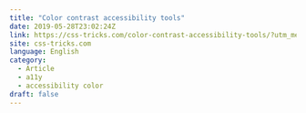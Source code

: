 ```yaml
---
title: "Color contrast accessibility tools"
date: 2019-05-28T23:02:24Z
link: https://css-tricks.com/color-contrast-accessibility-tools/?utm_medium=RSS&utm_source=news.12bit.vn
site: css-tricks.com
language: English
category:
  - Article
  - a11y
  - accessibility color
draft: false
---
```

